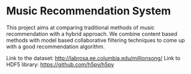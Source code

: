 # Music Recommendation System
This project aims at comparing traditional methods of music recommendation with a hybrid approach. We combine content 
based methods with model based collaborative filtering techniques to come up with a good recommendation algorithm.

Link to the dataset: http://labrosa.ee.columbia.edu/millionsong/
Link to HDF5 library: https://github.com/h5py/h5py 
